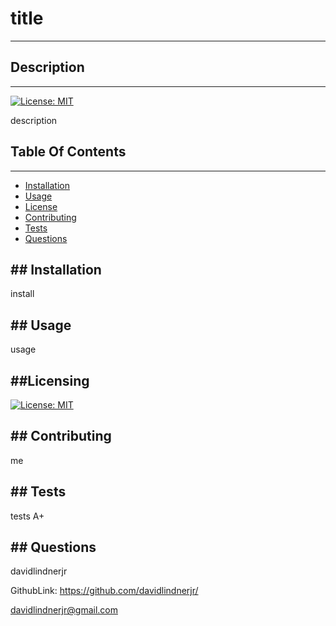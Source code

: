 # title 
--- 
## Description
--- 
 [![License: MIT](https://img.shields.io/badge/License-MIT-yellow.svg)](https://opensource.org/licenses/MIT) 

description 

## Table Of Contents 
--- 
- [Installation](#installation) 
- [Usage](#usage) 
- [License](#license) 
- [Contributing](#contributing) 
- [Tests](#tests) 
- [Questions](#questions) 

<a name="installation"></a>## Installation 
--- 
install 

<a name="usage"></a>## Usage 
--- 
usage

<a name="license"></a>##Licensing 
--- 
[![License: MIT](https://img.shields.io/badge/License-MIT-yellow.svg)](https://opensource.org/licenses/MIT) 

<a name="contributing"></a>## Contributing 
--- 
me 

<a name="tests"></a>## Tests 
--- 
tests A+ 

<a name="questions"></a>## Questions 
--- 
davidlindnerjr

GithubLink: https://github.com/davidlindnerjr/ 

davidlindnerjr@gmail.com
